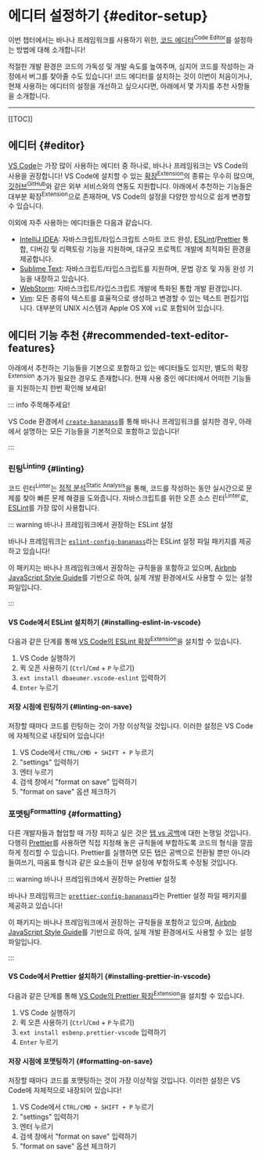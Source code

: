 # 에디터 설정하기 {#editor-setup}

이번 챕터에서는 바나나 프레임워크를 사용하기 위한, [코드 에디터<sup>Code Editor</sup>](https://ko.wikipedia.org/wiki/%EC%86%8C%EC%8A%A4_%EC%BD%94%EB%93%9C_%ED%8E%B8%EC%A7%91%EA%B8%B0)를 설정하는 방법에 대해 소개합니다!

적절한 개발 환경은 코드의 가독성 및 개발 속도를 높여주며, 심지어 코드를 작성하는 과정에서 버그를 찾아줄 수도 있습니다! 코드 에디터를 설치하는 것이 이번이 처음이거나, 현재 사용하는 에디터의 설정을 개선하고 싶으시다면, 아래에서 몇 가지를 추천 사항들을 소개합니다.

---

[[TOC]]

## 에디터 {#editor}

[VS Code](https://code.visualstudio.com/)는 가장 많이 사용하는 에디터 중 하나로, 바나나 프레임워크는 VS Code의 사용을 권장합니다! VS Code에 설치할 수 있는 [확장<sup>Extension</sup>](https://marketplace.visualstudio.com/vscode)의 종류는 무수히 많으며, [깃허브<sup>GitHub</sup>](https://github.com)와 같은 외부 서비스와의 연동도 지원합니다. 아래에서 추천하는 기능들은 대부분 확장<sup>Extension</sup>으로 존재하며, VS Code의 설정을 다양한 방식으로 쉽게 변경할 수 있습니다.

이외에 자주 사용하는 에디터들은 다음과 같습니다.

- [IntelliJ IDEA](https://www.jetbrains.com/ko-kr/idea/): 자바스크립트/타입스크립트 스마트 코드 완성, [ESLint](https://eslint.org/)/[Prettier](https://prettier.io/) 통합, 디버깅 및 리팩토링 기능을 지원하며, 대규모 프로젝트 개발에 최적화된 환경을 제공합니다.
- [Sublime Text](https://www.sublimetext.com/): 자바스크립트/타입스크립트를 지원하며, 문법 강조 및 자동 완성 기능을 내장하고 있습니다.
- [WebStorm](https://www.jetbrains.com/ko-kr/webstorm/): 자바스크립트/타입스크립트 개발에 특화된 통합 개발 환경입니다.
- [Vim](https://www.vim.org/): 모든 종류의 텍스트를 효율적으로 생성하고 변경할 수 있는 텍스트 편집기입니다. 대부분의 UNIX 시스템과 Apple OS X에 `vi`로 포함되어 있습니다.

## 에디터 기능 추천 {#recommended-text-editor-features}

아래에서 추천하는 기능들을 기본으로 포함하고 있는 에디터들도 있지만, 별도의 확장<sup>Extension</sup> 추가가 필요한 경우도 존재합니다. 현재 사용 중인 에디터에서 어떠한 기능들을 지원하는지 한번 확인해 보세요!

::: info 주목해주세요!

VS Code 환경에서 [`create-bananass`](installation.md#getting-started-with-create-bananass)를 통해 바나나 프레임워크를 설치한 경우, 아래에서 설명하는 모든 기능들을 기본적으로 포함하고 있습니다!

:::

### 린팅<sup>Linting</sup> {#linting}

코드 린터<sup>Linter</sup>는 [정적 분석<sup>Static Analysis</sup>](https://ko.wikipedia.org/wiki/%EC%A0%95%EC%A0%81_%ED%94%84%EB%A1%9C%EA%B7%B8%EB%9E%A8_%EB%B6%84%EC%84%9D)을 통해, 코드를 작성하는 동안 실시간으로 문제를 찾아 빠른 문제 해결을 도와줍니다. 자바스크립트를 위한 오픈 소스 린터<sup>Linter</sup>로, [ESLint](https://eslint.org)를 가장 많이 사용합니다.

::: warning 바나나 프레임워크에서 권장하는 ESLint 설정

바나나 프레임워크는 [`eslint-config-bananass`](../apis/eslint-config-bananass.md)라는 ESLint 설정 파일 패키지를 제공하고 있습니다!

이 패키지는 바나나 프레임워크에서 권장하는 규칙들을 포함하고 있으며, [Airbnb JavaScript Style Guide](https://github.com/airbnb/javascript?tab=readme-ov-file#airbnb-javascript-style-guide-)를 기반으로 하여, 실제 개발 환경에서도 사용할 수 있는 설정 파일입니다.

:::

#### VS Code에서 ESLint 설치하기 {#installing-eslint-in-vscode}

다음과 같은 단계를 통해 [VS Code의 ESLint 확장<sup>Extension</sup>](https://marketplace.visualstudio.com/items?itemName=dbaeumer.vscode-eslint)을 설치할 수 있습니다.

1. VS Code 실행하기
1. 퀵 오픈 사용하기 (`Ctrl`/`Cmd` + `P` 누르기)
1. `ext install dbaeumer.vscode-eslint` 입력하기
1. `Enter` 누르기

#### 저장 시점에 린팅하기 {#linting-on-save}

저장할 때마다 코드를 린팅하는 것이 가장 이상적일 것입니다. 이러한 설정은 VS Code에 자체적으로 내장되어 있습니다!

1. VS Code에서 `CTRL/CMD + SHIFT + P` 누르기
1. "settings" 입력하기
1. 엔터 누르기
1. 검색 창에서 "format on save" 입력하기
1. "format on save" 옵션 체크하기

### 포맷팅<sup>Formatting</sup> {#formatting}

다른 개발자들과 협업할 때 가장 피하고 싶은 것은 [탭 vs 공백](https://www.google.com/search?q=tabs+vs+spaces)에 대한 논쟁일 것입니다. 다행히 [Prettier](https://prettier.io/)를 사용하면 직접 지정해 놓은 규칙들에 부합하도록 코드의 형식을 깔끔하게 정리할 수 있습니다. Prettier를 실행하면 모든 탭은 공백으로 전환될 뿐만 아니라 들여쓰기, 따옴표 형식과 같은 요소들이 전부 설정에 부합하도록 수정될 것입니다.

::: warning 바나나 프레임워크에서 권장하는 Prettier 설정

바나나 프레임워크는 [`prettier-config-bananass`](../apis/prettier-config-bananass.md)라는 Prettier 설정 파일 패키지를 제공하고 있습니다!

이 패키지는 바나나 프레임워크에서 권장하는 규칙들을 포함하고 있으며, [Airbnb JavaScript Style Guide](https://github.com/airbnb/javascript?tab=readme-ov-file#airbnb-javascript-style-guide-)를 기반으로 하여, 실제 개발 환경에서도 사용할 수 있는 설정 파일입니다.

:::

#### VS Code에서 Prettier 설치하기 {#installing-prettier-in-vscode}

다음과 같은 단계를 통해 [VS Code의 Prettier 확장<sup>Extension</sup>](https://marketplace.visualstudio.com/items?itemName=esbenp.prettier-vscode)을 설치할 수 있습니다.

1. VS Code 실행하기
1. 퀵 오픈 사용하기 (`Ctrl`/`Cmd` + `P` 누르기)
1. `ext install esbenp.prettier-vscode` 입력하기
1. `Enter` 누르기

#### 저장 시점에 포맷팅하기 {#formatting-on-save}

저장할 때마다 코드를 포맷팅하는 것이 가장 이상적일 것입니다. 이러한 설정은 VS Code에 자체적으로 내장되어 있습니다!

1. VS Code에서 `CTRL/CMD + SHIFT + P` 누르기
1. "settings" 입력하기
1. 엔터 누르기
1. 검색 창에서 "format on save" 입력하기
1. "format on save" 옵션 체크하기
